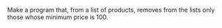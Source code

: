 Make a program that, from a list of products, removes from the
lists only those whose minimum price is 100.
